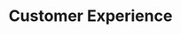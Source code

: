 ---
templateKey: digital-transformation
title: Customer Experience
subTitle: Customer Experience Sub title

image: /img/your-next/digital-transformation.jpg

description: We understand that our customer’s needs are continuously evolving.  Cutting edge competition and the pace of Digital Transformation require our customers to continuously innovate. In the experience economy, the way our ends users consume products or services continuously changes as the world around them shifts its business model. Our CX capabilities are designed to deliver great customer experiences for your products and services across your digital ecosystem. With personalization fast becoming the key driver for CX, our Digital transformation solutions help you to consistently deliver personalized experiences at scale across all channels using technology that can access data from multiple sources and analyze data to recommend new personalization methods through connected intelligence. We see connected data as the future of CX and believe that good customer experiences are an evolution of connected data & intelligence.  
---